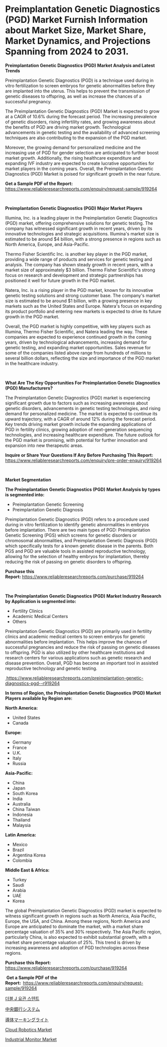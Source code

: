 <p><h1>Preimplantation Genetic Diagnostics (PGD) Market Furnish Information about Market Size, Market Share, Market Dynamics, and Projections Spanning from 2024 to 2031.</h1></p><p><strong>Preimplantation Genetic Diagnostics (PGD) Market Analysis and Latest Trends</strong></p>
<p><p>Preimplantation Genetic Diagnostics (PGD) is a technique used during in vitro fertilization to screen embryos for genetic abnormalities before they are implanted into the uterus. This helps to prevent the transmission of genetic diseases to offspring, as well as increase the chances of a successful pregnancy.</p><p>The Preimplantation Genetic Diagnostics (PGD) Market is expected to grow at a CAGR of 10.6% during the forecast period. The increasing prevalence of genetic disorders, rising infertility rates, and growing awareness about the benefits of PGD are driving market growth. Technological advancements in genetic testing and the availability of advanced screening techniques are also contributing to the expansion of the PGD market.</p><p>Moreover, the growing demand for personalized medicine and the increasing use of PGD for gender selection are anticipated to further boost market growth. Additionally, the rising healthcare expenditure and expanding IVF industry are expected to create lucrative opportunities for market players in the coming years. Overall, the Preimplantation Genetic Diagnostics (PGD) Market is poised for significant growth in the near future.</p></p>
<p><strong>Get a Sample PDF of the Report:&nbsp;</strong> <a href="https://www.reliableresearchreports.com/enquiry/request-sample/919264">https://www.reliableresearchreports.com/enquiry/request-sample/919264</a></p>
<p>&nbsp;</p>
<p><strong>Preimplantation Genetic Diagnostics (PGD) Major Market Players</strong></p>
<p><p>Illumina, Inc. is a leading player in the Preimplantation Genetic Diagnostics (PGD) market, offering comprehensive solutions for genetic testing. The company has witnessed significant growth in recent years, driven by its innovative technologies and strategic acquisitions. Illumina's market size is estimated to be around $4 billion, with a strong presence in regions such as North America, Europe, and Asia-Pacific.</p><p>Thermo Fisher Scientific Inc. is another key player in the PGD market, providing a wide range of products and services for genetic testing and analysis. The company has shown steady growth in recent years, with a market size of approximately $3 billion. Thermo Fisher Scientific's strong focus on research and development and strategic partnerships has positioned it well for future growth in the PGD market.</p><p>Natera, Inc. is a rising player in the PGD market, known for its innovative genetic testing solutions and strong customer base. The company's market size is estimated to be around $1 billion, with a growing presence in key markets such as the United States and Europe. Natera's focus on expanding its product portfolio and entering new markets is expected to drive its future growth in the PGD market.</p><p>Overall, the PGD market is highly competitive, with key players such as Illumina, Thermo Fisher Scientific, and Natera leading the way. These companies are expected to experience continued growth in the coming years, driven by technological advancements, increasing demand for genetic testing, and expanding market opportunities. Sales revenue for some of the companies listed above range from hundreds of millions to several billion dollars, reflecting the size and importance of the PGD market in the healthcare industry.</p></p>
<p>&nbsp;</p>
<p><strong>What Are The Key Opportunities For Preimplantation Genetic Diagnostics (PGD) Manufacturers?</strong></p>
<p><p>The Preimplantation Genetic Diagnostics (PGD) market is experiencing significant growth due to factors such as increasing awareness about genetic disorders, advancements in genetic testing technologies, and rising demand for personalized medicine. The market is expected to continue its upward trajectory, with a CAGR of around 12% during the forecast period. Key trends driving market growth include the expanding applications of PGD in fertility clinics, growing adoption of next-generation sequencing technologies, and increasing healthcare expenditure. The future outlook for the PGD market is promising, with potential for further innovation and expansion into new therapeutic areas.</p></p>
<p><strong>Inquire or Share Your Questions If Any Before Purchasing This Report:</strong> <a href="https://www.reliableresearchreports.com/enquiry/pre-order-enquiry/919264">https://www.reliableresearchreports.com/enquiry/pre-order-enquiry/919264</a></p>
<p>&nbsp;</p>
<p><strong>Market Segmentation</strong></p>
<p><strong>The Preimplantation Genetic Diagnostics (PGD) Market Analysis by types is segmented into:</strong></p>
<p><ul><li>Preimplantation Genetic Screening</li><li>Preimplantation Genetic Diagnosis</li></ul></p>
<p><p>Preimplantation Genetic Diagnostics (PGD) refers to a procedure used during in vitro fertilization to identify genetic abnormalities in embryos before implantation. There are two main types of PGD: Preimplantation Genetic Screening (PGS) which screens for genetic disorders or chromosomal abnormalities, and Preimplantation Genetic Diagnosis (PGD) which specifically tests for a known genetic disease in the parents. Both PGS and PGD are valuable tools in assisted reproductive technology, allowing for the selection of healthy embryos for implantation, thereby reducing the risk of passing on genetic disorders to offspring.</p></p>
<p><strong>Purchase this Report:&nbsp;</strong><a href="https://www.reliableresearchreports.com/purchase/919264">https://www.reliableresearchreports.com/purchase/919264</a></p>
<p>&nbsp;</p>
<p><strong>The Preimplantation Genetic Diagnostics (PGD) Market Industry Research by Application is segmented into:</strong></p>
<p><ul><li>Fertility Clinics</li><li>Academic Medical Centers</li><li>Others</li></ul></p>
<p><p>Preimplantation Genetic Diagnostics (PGD) are primarily used in fertility clinics and academic medical centers to screen embryos for genetic abnormalities before implantation. This helps improve the chances of successful pregnancies and reduce the risk of passing on genetic diseases to offspring. PGD is also utilized by other healthcare institutions and research centers for various applications such as genetic research and disease prevention. Overall, PGD has become an important tool in assisted reproductive technology and genetic testing.</p></p>
<p><a href="https://www.reliableresearchreports.com/preimplantation-genetic-diagnostics-pgd--r919264">&nbsp;https://www.reliableresearchreports.com/preimplantation-genetic-diagnostics-pgd--r919264</a></p>
<p><strong>In terms of Region, the Preimplantation Genetic Diagnostics (PGD) Market Players available by Region are:</strong></p>
<p>
    <p> <strong> North America: </strong>
        <ul>
            <li>United States</li>
            <li>Canada</li>
        </ul>
        </p> 
    <p> <strong> Europe: </strong>
        <ul>
            <li>Germany</li>
            <li>France</li>
            <li>U.K.</li>
            <li>Italy</li>
            <li>Russia</li>
        </ul>
        </p> 
    <p> <strong> Asia-Pacific: </strong>
        <ul>
            <li>China</li>
            <li>Japan</li>
            <li>South Korea</li>
            <li>India</li>
            <li>Australia</li>
            <li>China Taiwan</li>
            <li>Indonesia</li>
            <li>Thailand</li>
            <li>Malaysia</li>
        </ul>
        </p> 
    <p> <strong> Latin America: </strong>
        <ul>
            <li>Mexico</li>
            <li>Brazil</li>
            <li>Argentina Korea</li>
            <li>Colombia</li>
        </ul>
        </p> 
    <p> <strong> Middle East & Africa: </strong>
        <ul>
            <li>Turkey</li>
            <li>Saudi</li>
            <li>Arabia</li>
            <li>UAE</li>
            <li>Korea</li>
        </ul>
    </p>
    </p>
<p><p>The global Preimplantation Genetic Diagnostics (PGD) market is expected to witness significant growth in regions such as North America, Asia Pacific, Europe, the USA, and China. Among these regions, North America and Europe are anticipated to dominate the market, with a market share percentage valuation of 35% and 30% respectively. The Asia Pacific region, particularly China, is also expected to exhibit substantial growth, with a market share percentage valuation of 25%. This trend is driven by increasing awareness and adoption of PGD technologies across these regions.</p></p>
<p><strong>Purchase this Report: </strong><a href="https://www.reliableresearchreports.com/purchase/919264">https://www.reliableresearchreports.com/purchase/919264</a></p>
<p>&nbsp;<strong>Get a Sample PDF of the Report:&nbsp;&nbsp;</strong><a href="https://www.reliableresearchreports.com/enquiry/request-sample/919264">https://www.reliableresearchreports.com/enquiry/request-sample/919264</a></p>
<p><strong></strong></p>
<p><p><a href="https://github.com/naiemislamrayan2/Market-Research-Report-List-1/blob/main/6383794179467.md">더블 J 요관 스텐트</a></p><p><a href="https://github.com/vlcostes/Market-Research-Report-List-2/blob/main/6696394166279.md">中央銀行システム</a></p><p><a href="https://github.com/EstaSprer20231/Market-Research-Report-List-2/blob/main/9905303166280.md">導体マーキングライト</a></p><p><a href="https://github.com/EbonyHane1955/Market-Research-Report-List-1/blob/main/cloud-robotics-market.md">Cloud Robotics Market</a></p><p><a href="https://github.com/kathiaseamanalvaradovlprc2h/Market-Research-Report-List-3/blob/main/industrial-monitor-market.md">Industrial Monitor Market</a></p></p>